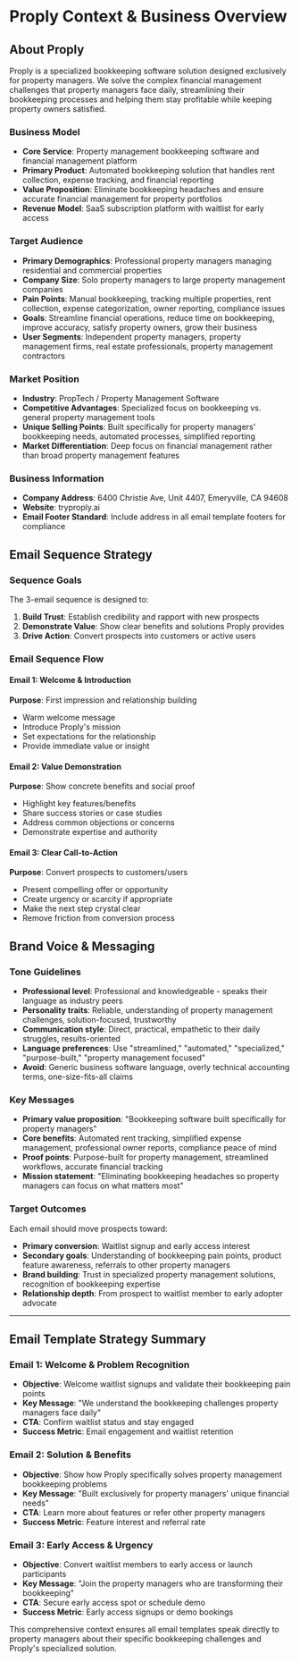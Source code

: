 # Proply Context & Business Overview

## About Proply

Proply is a specialized bookkeeping software solution designed exclusively for property managers. We solve the complex financial management challenges that property managers face daily, streamlining their bookkeeping processes and helping them stay profitable while keeping property owners satisfied.

### Business Model
- **Core Service**: Property management bookkeeping software and financial management platform
- **Primary Product**: Automated bookkeeping solution that handles rent collection, expense tracking, and financial reporting
- **Value Proposition**: Eliminate bookkeeping headaches and ensure accurate financial management for property portfolios
- **Revenue Model**: SaaS subscription platform with waitlist for early access

### Target Audience
- **Primary Demographics**: Professional property managers managing residential and commercial properties
- **Company Size**: Solo property managers to large property management companies
- **Pain Points**: Manual bookkeeping, tracking multiple properties, rent collection, expense categorization, owner reporting, compliance issues
- **Goals**: Streamline financial operations, reduce time on bookkeeping, improve accuracy, satisfy property owners, grow their business
- **User Segments**: Independent property managers, property management firms, real estate professionals, property management contractors

### Market Position
- **Industry**: PropTech / Property Management Software
- **Competitive Advantages**: Specialized focus on bookkeeping vs. general property management tools
- **Unique Selling Points**: Built specifically for property managers' bookkeeping needs, automated processes, simplified reporting
- **Market Differentiation**: Deep focus on financial management rather than broad property management features

### Business Information
- **Company Address**: 6400 Christie Ave, Unit 4407, Emeryville, CA 94608
- **Website**: tryproply.ai
- **Email Footer Standard**: Include address in all email template footers for compliance

## Email Sequence Strategy

### Sequence Goals
The 3-email sequence is designed to:
1. **Build Trust**: Establish credibility and rapport with new prospects
2. **Demonstrate Value**: Show clear benefits and solutions Proply provides
3. **Drive Action**: Convert prospects into customers or active users

### Email Sequence Flow

#### Email 1: Welcome & Introduction
**Purpose**: First impression and relationship building
- Warm welcome message
- Introduce Proply's mission
- Set expectations for the relationship
- Provide immediate value or insight

#### Email 2: Value Demonstration  
**Purpose**: Show concrete benefits and social proof
- Highlight key features/benefits
- Share success stories or case studies
- Address common objections or concerns
- Demonstrate expertise and authority

#### Email 3: Clear Call-to-Action
**Purpose**: Convert prospects to customers/users
- Present compelling offer or opportunity
- Create urgency or scarcity if appropriate
- Make the next step crystal clear
- Remove friction from conversion process

## Brand Voice & Messaging

### Tone Guidelines
- **Professional level**: Professional and knowledgeable - speaks their language as industry peers
- **Personality traits**: Reliable, understanding of property management challenges, solution-focused, trustworthy
- **Communication style**: Direct, practical, empathetic to their daily struggles, results-oriented
- **Language preferences**: Use "streamlined," "automated," "specialized," "purpose-built," "property management focused"
- **Avoid**: Generic business software language, overly technical accounting terms, one-size-fits-all claims

### Key Messages
- **Primary value proposition**: "Bookkeeping software built specifically for property managers"
- **Core benefits**: Automated rent tracking, simplified expense management, professional owner reports, compliance peace of mind
- **Proof points**: Purpose-built for property management, streamlined workflows, accurate financial tracking
- **Mission statement**: "Eliminating bookkeeping headaches so property managers can focus on what matters most"

### Target Outcomes
Each email should move prospects toward:
- **Primary conversion**: Waitlist signup and early access interest
- **Secondary goals**: Understanding of bookkeeping pain points, product feature awareness, referrals to other property managers
- **Brand building**: Trust in specialized property management solutions, recognition of bookkeeping expertise
- **Relationship depth**: From prospect to waitlist member to early adopter advocate

---

## Email Template Strategy Summary

### Email 1: Welcome & Problem Recognition
- **Objective**: Welcome waitlist signups and validate their bookkeeping pain points
- **Key Message**: "We understand the bookkeeping challenges property managers face daily"
- **CTA**: Confirm waitlist status and stay engaged
- **Success Metric**: Email engagement and waitlist retention

### Email 2: Solution & Benefits
- **Objective**: Show how Proply specifically solves property management bookkeeping problems
- **Key Message**: "Built exclusively for property managers' unique financial needs"
- **CTA**: Learn more about features or refer other property managers
- **Success Metric**: Feature interest and referral rate

### Email 3: Early Access & Urgency
- **Objective**: Convert waitlist members to early access or launch participants
- **Key Message**: "Join the property managers who are transforming their bookkeeping"
- **CTA**: Secure early access spot or schedule demo
- **Success Metric**: Early access signups or demo bookings

This comprehensive context ensures all email templates speak directly to property managers about their specific bookkeeping challenges and Proply's specialized solution.
